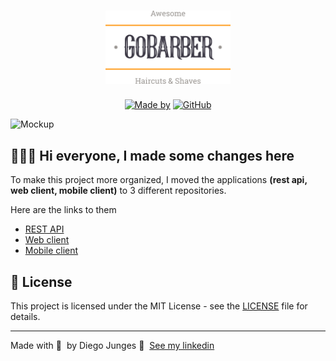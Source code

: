 <h1 align="center">
	<img alt="GoStack" src="logo.svg" width="200px" />
</h1>

<p align="center">
	<a href="https://www.linkedin.com/in/diego-junges/" target="_blank" rel="noopener noreferrer"><img alt="Made by" src="https://img.shields.io/badge/made%20by-Diego%20Junges-%23FF9000"></a>
  <a href="https://github.com/DiegoJunges/gobarber/blob/master/README.md"><img alt="GitHub" src="https://img.shields.io/github/license/DiegoJunges/gobarber?color=%23FF9000"></a>
</p>

<img alt="Mockup" src="https://res.cloudinary.com/eliasgcf/image/upload/v1587509596/GoBarber/mockup_ocggit.png">

## 👨🏻‍💻 Hi everyone, I made some changes here

To make this project more organized, I moved the applications **(rest api, web client, mobile client)** to 3 different repositories.

Here are the links to them

- [REST API](https://github.com/EliasGcf/gobarber-api)
- [Web client](https://github.com/EliasGcf/gobarber-web)
- [Mobile client](https://github.com/EliasGcf/gobarber-mobile)

## 📝 License

This project is licensed under the MIT License - see the [LICENSE](LICENSE) file for details.

---

Made with 💜 &nbsp;by Diego Junges 👋 &nbsp;[See my linkedin](https://www.linkedin.com/in/diego-junges/)
